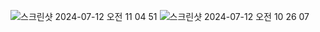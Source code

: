 ![스크린샷 2024-07-12 오전 11 04 51](https://github.com/user-attachments/assets/8c714445-de16-47e0-9e27-61742badc42d)
![스크린샷 2024-07-12 오전 10 26 07](https://github.com/user-attachments/assets/a8407fcd-8ff6-4903-b7eb-aa31dfd40be1)
